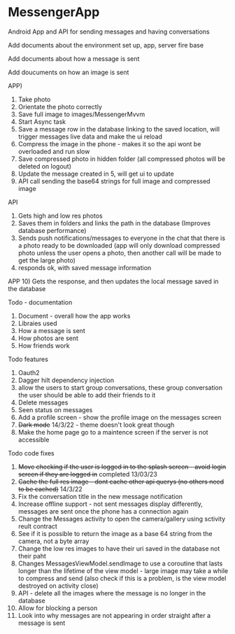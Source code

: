 # MessengerApp
Android App and API for sending messages and having conversations


Add documents about the environment set up, app, server fire base

Add documents about how a message is sent

Add doucuments on how an image is sent

APP)

1) Take photo
2) Orientate the photo correctly
3) Save full image to images/MessengerMvvm
4) Start Async task
5) Save a message row in the database linking to the saved location, will trigger messages live data and make the ui reload
6) Compress the image in the phone - makes it so the api wont be overloaded and run slow
7) Save compressed photo in hidden folder (all compressed photos will be deleted on logout)
8) Update the message created in 5, will get ui to update
9) API call sending the base64 strings for full image and compressed image

API
1) Gets high and low res photos
2) Saves them in folders and links the path in the database (Improves database performance)
3) Sends push notifications/messages to everyone in the chat that there is a photo ready to be downloaded (app will only download compressed photo 
unless the user opens a photo, then another call will be made to get the large photo)
4) responds ok, with saved message information

APP
10) Gets the response, and then updates the local message saved in the database



Todo - documentation

1) Document - overall how the app works
2) Libraies used
3) How a message is sent
4) How photos are sent
5) How friends work

Todo features

1) Oauth2
2) Dagger hilt dependency injection
3) allow the users to start group conversations, these group conversation the user should be able to add their friends to it
4) Delete messages
5) Seen status on messages
6) Add a profile screen - show the profile image on the messages screen
7) <s>Dark mode</s> 14/3/22 - theme doesn't look great though
8) Make the home page go to a maintence screen if the server is not accessible 

Todo code fixes

1) <s>Move checking if the user is logged in to the splash screen - avoid login screen if they are logged in</s> completed 13/03/23
2) <s>Cache the full res image - dont cache other api querys (no others need to be cached)</s> 14/3/22 
3) Fix the conversation title in the new message notification
4) Increase offline support - not sent messages display differently, messages are sent once the phone has a connection again
5) Change the Messages activity to open the camera/gallery using sctivity reult contract
6) See if it is possible to return the image as a base 64 string from the camera, not a byte array
7) Change the low res images to have their uri saved in the database not their paht
8) Changes MessagesViewModel.sendImage to use a coroutine that lasts longer than the lifetime of the view model - large image may take a while to compress and send
(also check if this is a problem, is the view model destroyed on activity close)
9) API - delete all the images where the message is no longer in the database
10) Allow for blocking a person
11) Look into why messages are not appearing in order straight after a message is sent